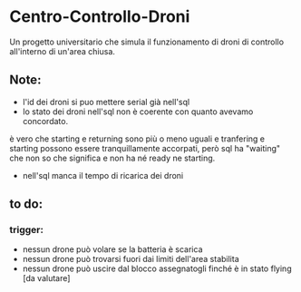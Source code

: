 # Centro-Controllo-Droni
Un progetto universitario che simula il funzionamento di droni di controllo all'interno di un'area chiusa.
## Note:
- l'id dei droni si puo mettere serial già nell'sql
- lo stato dei droni nell'sql non è coerente con quanto avevamo concordato. 

è vero che starting e returning sono più o meno uguali e tranfering e starting possono essere tranquillamente accorpati, però sql ha "waiting" che non so che significa e non ha né ready ne starting.
- nell'sql manca il tempo di ricarica dei droni 
## to do:
### trigger:
 - nessun drone può volare se la batteria è scarica
 - nessun drone può trovarsi fuori dai limiti dell'area stabilita
 - nessun drone può uscire dal blocco assegnatogli finché è in stato flying [da valutare]
